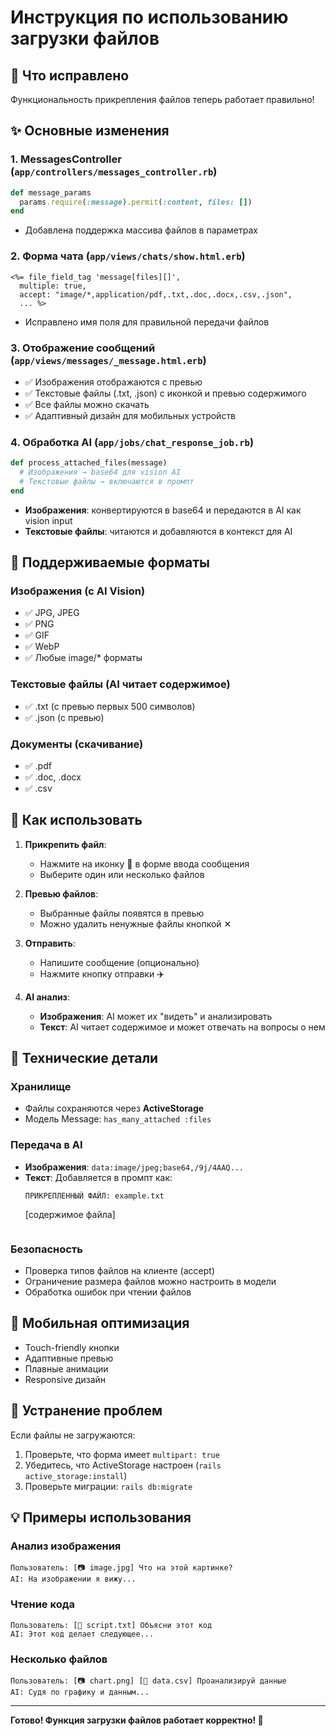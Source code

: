 # Инструкция по использованию загрузки файлов

## 🎯 Что исправлено

Функциональность прикрепления файлов теперь работает правильно!

## ✨ Основные изменения

### 1. **MessagesController** (`app/controllers/messages_controller.rb`)
```ruby
def message_params
  params.require(:message).permit(:content, files: [])
end
```
- Добавлена поддержка массива файлов в параметрах

### 2. **Форма чата** (`app/views/chats/show.html.erb`)
```erb
<%= file_field_tag 'message[files][]', 
  multiple: true,
  accept: "image/*,application/pdf,.txt,.doc,.docx,.csv,.json",
  ... %>
```
- Исправлено имя поля для правильной передачи файлов

### 3. **Отображение сообщений** (`app/views/messages/_message.html.erb`)
- ✅ Изображения отображаются с превью
- ✅ Текстовые файлы (.txt, .json) с иконкой и превью содержимого
- ✅ Все файлы можно скачать
- ✅ Адаптивный дизайн для мобильных устройств

### 4. **Обработка AI** (`app/jobs/chat_response_job.rb`)
```ruby
def process_attached_files(message)
  # Изображения → base64 для vision AI
  # Текстовые файлы → включаются в промпт
end
```
- **Изображения**: конвертируются в base64 и передаются в AI как vision input
- **Текстовые файлы**: читаются и добавляются в контекст для AI

## 📁 Поддерживаемые форматы

### Изображения (с AI Vision)
- ✅ JPG, JPEG
- ✅ PNG
- ✅ GIF
- ✅ WebP
- ✅ Любые image/* форматы

### Текстовые файлы (AI читает содержимое)
- ✅ .txt (с превью первых 500 символов)
- ✅ .json (с превью)

### Документы (скачивание)
- ✅ .pdf
- ✅ .doc, .docx
- ✅ .csv

## 🚀 Как использовать

1. **Прикрепить файл**: 
   - Нажмите на иконку 📎 в форме ввода сообщения
   - Выберите один или несколько файлов

2. **Превью файлов**:
   - Выбранные файлы появятся в превью
   - Можно удалить ненужные файлы кнопкой ✕

3. **Отправить**:
   - Напишите сообщение (опционально)
   - Нажмите кнопку отправки ✈️

4. **AI анализ**:
   - **Изображения**: AI может их "видеть" и анализировать
   - **Текст**: AI читает содержимое и может отвечать на вопросы о нем

## 🔧 Технические детали

### Хранилище
- Файлы сохраняются через **ActiveStorage**
- Модель Message: `has_many_attached :files`

### Передача в AI
- **Изображения**: `data:image/jpeg;base64,/9j/4AAQ...`
- **Текст**: Добавляется в промпт как:
  ```
  ПРИКРЕПЛЕННЫЙ ФАЙЛ: example.txt
  ```
  [содержимое файла]
  ```
  ```

### Безопасность
- Проверка типов файлов на клиенте (accept)
- Ограничение размера файлов можно настроить в модели
- Обработка ошибок при чтении файлов

## 📱 Мобильная оптимизация

- Touch-friendly кнопки
- Адаптивные превью
- Плавные анимации
- Responsive дизайн

## 🐛 Устранение проблем

Если файлы не загружаются:
1. Проверьте, что форма имеет `multipart: true`
2. Убедитесь, что ActiveStorage настроен (`rails active_storage:install`)
3. Проверьте миграции: `rails db:migrate`

## 💡 Примеры использования

### Анализ изображения
```
Пользователь: [📷 image.jpg] Что на этой картинке?
AI: На изображении я вижу...
```

### Чтение кода
```
Пользователь: [📄 script.txt] Объясни этот код
AI: Этот код делает следующее...
```

### Несколько файлов
```
Пользователь: [📷 chart.png] [📄 data.csv] Проанализируй данные
AI: Судя по графику и данным...
```

---

**Готово! Функция загрузки файлов работает корректно! 🎉**
